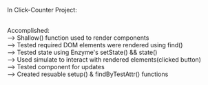 In Click-Counter Project: <br/><br/>

Accomplished: <br/>
--> Shallow() function used to render components <br/>
--> Tested required DOM elements were rendered using find()<br/>
--> Tested state using Enzyme's setState() && state()<br/>
--> Used simulate to interact with rendered elements(clicked button)<br/>
--> Tested component for updates<br/>
--> Created resuable setup() & findByTestAttr() functions<br/>

